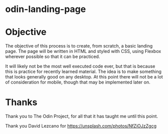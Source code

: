 # odin-landing-page

# Objective

The objective of this process is to create, from scratch, a basic landing page. The page will be written in HTML and styled with CSS, using Flexbox wherever possible so that it can be practiced.

It will likely not be the most well executed code ever, but that is because this is practice for recently learned material. The idea is to make something that looks generally good on any desktop. At this point there will not be a lot of consideration for mobile, though that may be implemented later on.


# Thanks

Thank you to The Odin Project, for all that it has taught me until this point.

Thank you David Lezcano for https://unsplash.com/photos/NfZiOJzZgcg

